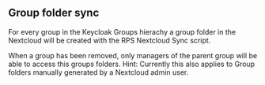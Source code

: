 

## Group folder sync

For every group in the Keycloak Groups hierachy a group folder in the Nextcloud will be created with the RPS Nextcloud Sync script.

When a group has been removed, only managers of the parent group will be able to access this groups folders. Hint: Currently this also applies to Group folders manually generated by a Nextcloud admin user.

